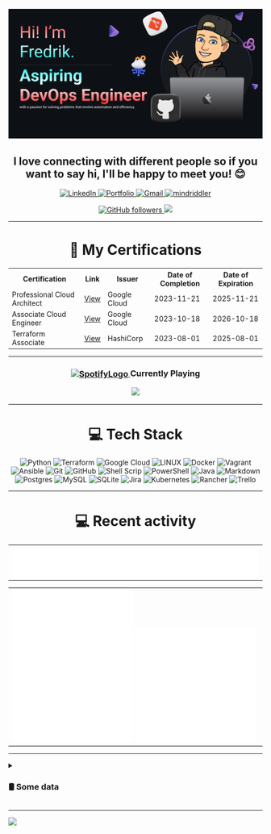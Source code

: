 ![Make your README](assets/banner.png)

<h2 align="center"><b>I love connecting with different people</b> so if you want to say <b>hi, I'll be happy to meet you!</b> 😊</h2>

<p align="center">
  
  <a href="https://linkedin.com/in/fredrik-m/">
    <img src="https://img.shields.io/badge/-LinkedIn-blue?style=for-the-badge&logo=Linkedin&logoColor=white&link=https://linkedin.com/in/fredrik-m/" alt="LinkedIn">
  </a>
  <a href="https://fredrikm.dev">
    <img src="https://img.shields.io/badge/Portfolio-blue?style=for-the-badge&logo=About.me&logoColor=white" alt="Portfolio">
  </a>
  <a href="mailto:fredrikmagnusson3@gmail.com">
    <img src="https://img.shields.io/badge/-fredrikmagnusson3@gmail.com-red?style=for-the-badge&logo=gmail&logoColor=white" alt="Gmail">
  </a>
  <a href="https://discordapp.com/users/225341664787562496">
    <img src="https://img.shields.io/badge/-mindriddler-blue?style=for-the-badge&logo=discord&logoColor=white" alt="mindriddler">
  </a>
</p>

<p align="center">
  <a href="https://github.com/mindriddler">
    <img src="https://img.shields.io/github/followers/mindriddler?label=Follow&style=for-the-badge" alt="GitHub followers">
  </a>
  <img src="https://komarev.com/ghpvc/?username=mindriddler&style=for-the-badge" alt"Profile Views">
</p>

<hr>

<h1 align="center">📜 My Certifications</h1>
<div align="center">
  <table>
    <tr>
      <th>Certification</th>
      <th>Link</th>
      <th>Issuer</th>
      <th>Date of Completion</th>
      <th>Date of Expiration</th>
    </tr>
    <tr>
      <td>Professional Cloud Architect</td>
      <td><a href="https://google.accredible.com/41964977-f869-4726-93d0-182e54261d43">View</a></td>
      <td>Google Cloud</td>
      <td>2023-11-21</td>
      <td>2025-11-21</td>
    </tr>
    <tr>
      <td>Associate Cloud Engineer</td>
      <td><a href="https://google.accredible.com/64f0fb14-bbff-4162-b770-2b7dd8f1c586">View</a></td>
      <td>Google Cloud</td>
      <td>2023-10-18</td>
      <td>2026-10-18</td>
    </tr>
    <tr>
      <td>Terraform Associate</td>
      <td><a href="https://www.credly.com/badges/e2eb1846-4eb6-4d2d-ab6c-69b677d0f57e">View</a></td>
      <td>HashiCorp</td>
      <td>2023-08-01</td>
      <td>2025-08-01</td>
    </tr>
  </table>
</div>

<hr>

<div align="center">
    <h3>
        <a href="https://emoji.gg/emoji/SpotifyLogo">
            <img src="https://cdn3.emoji.gg/emojis/SpotifyLogo.png" alt="SpotifyLogo" width="30" style="vertical-align: middle;">
        </a>
        Currently Playing
    </h3>
    <a href="https://open.spotify.com/playlist/62RKQoCghY0ZJ4hK3Tmq9c?si=6a9b1c5833734776">
        <img src="https://spotify-github-profile.vercel.app/api/view?uid=johannahedlund&cover_image=true&theme=natemoo-re&show_offline=true&background_color=121212&interchange=false&bar_color=53b14f&bar_color_cover=false">
    </a>
</div>
<hr>

<h1 align="center">💻 Tech Stack</h1>
<p align="center">
  <img src="https://img.shields.io/badge/python-3670A0?style=for-the-badge&logo=python&logoColor=ffdd54" alt="Python">
  <img src="https://img.shields.io/badge/terraform-%235835CC.svg?style=for-the-badge&logo=terraform&logoColor=white" alt="Terraform">
  <img src="https://img.shields.io/badge/Google%20Cloud-%234285F4.svg?style=for-the-badge&logo=google-cloud&logoColor=white" alt="Google Cloud">
  <img src="https://img.shields.io/badge/Linux-FCC624?style=for-the-badge&logo=linux&logoColor=black" alt="LINUX">
  <img src="https://img.shields.io/badge/docker-%230db7ed.svg?style=for-the-badge&logo=docker&logoColor=white" alt="Docker">
  <img src="https://img.shields.io/badge/vagrant-%231563FF.svg?style=for-the-badge&logo=vagrant&logoColor=white" alt="Vagrant">
  <img src="https://img.shields.io/badge/ansible-%231A1918.svg?style=for-the-badge&logo=ansible&logoColor=white" alt="Ansible">
  <img src="https://img.shields.io/badge/git-%23F05033.svg?style=for-the-badge&logo=git&logoColor=white" alt="Git">
  <img src="https://img.shields.io/badge/github-%23121011.svg?style=for-the-badge&logo=github&logoColor=white" alt="GitHub">
  <img src="https://img.shields.io/badge/shell_script-%23121011.svg?style=for-the-badge&logo=gnu-bash&logoColor=white" alt="Shell Scrip">
  <img src="https://img.shields.io/badge/PowerShell-%235391FE.svg?style=for-the-badge&logo=powershell&logoColor=white" alt="PowerShell">
  <img src="https://img.shields.io/badge/java-%23ED8B00.svg?style=for-the-badge&logo=openjdk&logoColor=white" alt="Java">
  <img src="https://img.shields.io/badge/markdown-%23000000.svg?style=for-the-badge&logo=markdown&logoColor=white" alt="Markdown">    
  <img src="https://img.shields.io/badge/postgres-%23316192.svg?style=for-the-badge&logo=postgresql&logoColor=white" alt="Postgres">
  <img src="https://img.shields.io/badge/mysql-%2300f.svg?style=for-the-badge&logo=mysql&logoColor=white" alt="MySQL">
  <img src="https://img.shields.io/badge/sqlite-%2307405e.svg?style=for-the-badge&logo=sqlite&logoColor=white" alt="SQLite">
  <img src="https://img.shields.io/badge/jira-%230A0FFF.svg?style=for-the-badge&logo=jira&logoColor=white" alt="Jira">
  <img src="https://img.shields.io/badge/kubernetes-%23326ce5.svg?style=for-the-badge&logo=kubernetes&logoColor=white" alt="Kubernetes">
  <img src="https://img.shields.io/badge/rancher-%230075A8.svg?style=for-the-badge&logo=rancher&logoColor=white" alt="Rancher">
  <img src="https://img.shields.io/badge/Trello-%23026AA7.svg?style=for-the-badge&logo=Trello&logoColor=white" alt="Trello">
</p>

<hr>

<h1 align="center">💻 Recent activity</h1>
<div align="center">
  <table width="100%">
    <tr>
        <td>
          <img src="assets/metrics.plugin.code.svg">
        </td>
    </tr>
  </table>
</div>

<table width="100%">
    <tr>
        <td>
            <img src="assets/metrics.plugin.activity.svg" width="49%">
            <img src="assets/metrics.plugin.stars.svg" width="49%">
        </td>
    </tr>
</table>
<hr>

<details>
  <summary><h3>🛢️ Some data</h3></summary>
  <table align="center" width="100%">
    <tr>
      <td>
        <img src="assets/metrics.svg" width="100%">
      </td>
    </tr>
  </table>

  <!--START_SECTION:waka-->
**I'm an Early 🐤** 

```text
🌞 Morning                412 commits         ████░░░░░░░░░░░░░░░░░░░░░   14.19 % 
🌆 Daytime                1150 commits        ██████████░░░░░░░░░░░░░░░   39.61 % 
🌃 Evening                949 commits         ████████░░░░░░░░░░░░░░░░░   32.69 % 
🌙 Night                  392 commits         ███░░░░░░░░░░░░░░░░░░░░░░   13.50 % 
```
📅 **I'm Most Productive on Wednesday** 

```text
Monday                   527 commits         █████░░░░░░░░░░░░░░░░░░░░   18.15 % 
Tuesday                  238 commits         ██░░░░░░░░░░░░░░░░░░░░░░░   08.20 % 
Wednesday                862 commits         ███████░░░░░░░░░░░░░░░░░░   29.69 % 
Thursday                 189 commits         ██░░░░░░░░░░░░░░░░░░░░░░░   06.51 % 
Friday                   288 commits         ██░░░░░░░░░░░░░░░░░░░░░░░   09.92 % 
Saturday                 291 commits         ███░░░░░░░░░░░░░░░░░░░░░░   10.02 % 
Sunday                   508 commits         ████░░░░░░░░░░░░░░░░░░░░░   17.50 % 
```


📊 **This Week I Spent My Time On** 

```text
🕑︎ Time Zone: Europe/Stockholm

💬 Programming Languages: 
Python                   9 hrs 14 mins       ███████████████░░░░░░░░░░   59.35 % 
Terraform                1 hr 55 mins        ███░░░░░░░░░░░░░░░░░░░░░░   12.36 % 
YAML                     1 hr 28 mins        ██░░░░░░░░░░░░░░░░░░░░░░░   09.49 % 
Git                      1 hr 14 mins        ██░░░░░░░░░░░░░░░░░░░░░░░   07.94 % 
HCL                      42 mins             █░░░░░░░░░░░░░░░░░░░░░░░░   04.50 % 

🔥 Editors: 
VS Code                  13 hrs 15 mins      █████████████████████░░░░   85.07 % 
Micro                    2 hrs 19 mins       ████░░░░░░░░░░░░░░░░░░░░░   14.93 % 

🐱‍💻 Projects: 
agresso-to-bigquery-impor10 hrs 33 mins      █████████████████░░░░░░░░   67.82 % 
ReitanMasterDataSync     2 hrs 45 mins       ████░░░░░░░░░░░░░░░░░░░░░   17.73 % 
discord-bot              1 hr 46 mins        ███░░░░░░░░░░░░░░░░░░░░░░   11.37 % 
mindriddler.github.io    20 mins             █░░░░░░░░░░░░░░░░░░░░░░░░   02.17 % 
Nackademin_DevOpsEngineer6 mins              ░░░░░░░░░░░░░░░░░░░░░░░░░   00.74 % 
```

**I Mostly Code in Python** 

```text
Python                   15 repos            ██████████████░░░░░░░░░░░   57.69 % 
HCL                      4 repos             ████░░░░░░░░░░░░░░░░░░░░░   15.38 % 
Java                     3 repos             ███░░░░░░░░░░░░░░░░░░░░░░   11.54 % 
JavaScript               2 repos             ██░░░░░░░░░░░░░░░░░░░░░░░   07.69 % 
PHP                      1 repo              █░░░░░░░░░░░░░░░░░░░░░░░░   03.85 % 
```




 Last Updated on 29/11/2023 10:12:38 UTC
<!--END_SECTION:waka-->
DISCLAIMER: Top languages does not indicate my skill level or anything like that. It is just a metric of which languages have been hosted by me on GitHub based on the usage across repositories. There are others which I haven't put up on GitHub.
</details>

---


![](https://hit.yhype.me/github/profile?user_id=112268732)
